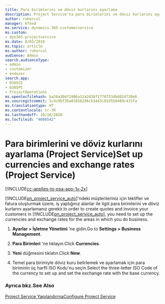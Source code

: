 ```yaml
---
title: Para birimlerini ve döviz kurlarını ayarlama
description: Project Service'ta para birimlerini ve döviz kurlarını ayarlama
author: ruhercul
manager: kfend
ms.service: dynamics-365-customerservice
ms.custom:
- dyn365-projectservice
ms.date: 8/03/2018
ms.topic: article
ms.author: ruhercul
audience: Admin
search.audienceType:
- admin
- customizer
- enduser
search.app:
- D365CE
- D365PS
- ProjectOperations
ms.openlocfilehash: ba26a304f1906a12a2d38f17787534bd024720e6
ms.sourcegitcommit: 5c4c9bf3ba018562d6cb3443c01d550489c415fa
ms.translationtype: HT
ms.contentlocale: tr-TR
ms.lasthandoff: 10/16/2020
ms.locfileid: "4086542"
---
```

# <a name="set-up-currencies-and-exchange-rates-project-service"></a><span data-ttu-id="e5c0a-103">Para birimlerini ve döviz kurlarını ayarlama (Project Service)</span><span class="sxs-lookup"><span data-stu-id="e5c0a-103">Set up currencies and exchange rates (Project Service)</span></span>

[!INCLUDE[cc-applies-to-psa-app-1x-2x](../includes/cc-applies-to-psa-app-1x-2x.md)]

<span data-ttu-id="e5c0a-104">[!INCLUDE[pn_project_service_auto](../includes/pn-project-service-auto.md)]'ndeki müşterileriniz için teklifler ve fatura oluşturmak üzere, iş yaptığınız alanlar ile ilgili para birimlerini ve döviz kurlarını ayarlamanız gerekir.</span><span class="sxs-lookup"><span data-stu-id="e5c0a-104">In order to create quotes and invoice your customers in [!INCLUDE[pn_project_service_auto](../includes/pn-project-service-auto.md)], you need to set up the currencies and exchange rates for the areas in which you do business.</span></span>  
  
1.  <span data-ttu-id="e5c0a-105">**Ayarlar > İşletme Yönetimi** 'ne gidin.</span><span class="sxs-lookup"><span data-stu-id="e5c0a-105">Go to **Settings > Business Management**.</span></span>  
  
2.  <span data-ttu-id="e5c0a-106">**Para Birimleri** 'ne tıklayın.</span><span class="sxs-lookup"><span data-stu-id="e5c0a-106">Click **Currencies**.</span></span>  
  
3.  <span data-ttu-id="e5c0a-107">**Yeni** düğmesini tıklatın.</span><span class="sxs-lookup"><span data-stu-id="e5c0a-107">Click **New**.</span></span>  
  
4.  <span data-ttu-id="e5c0a-108">Temel para birimiyle döviz kuru belirlemek ve ayarlamak için para biriminin üç harfli ISO Kodu'nu seçin.</span><span class="sxs-lookup"><span data-stu-id="e5c0a-108">Select the three-letter ISO Code of the currency to set up and set the exchange rate with the base currency.</span></span>  
  
### <a name="see-also"></a><span data-ttu-id="e5c0a-109">Ayrıca bkz.</span><span class="sxs-lookup"><span data-stu-id="e5c0a-109">See Also</span></span>  
 [<span data-ttu-id="e5c0a-110">Project Service Yapılandırma</span><span class="sxs-lookup"><span data-stu-id="e5c0a-110">Configure Project Service</span></span>](../psa/configure.md)
